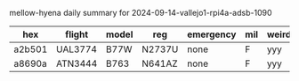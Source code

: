 mellow-hyena daily summary for 2024-09-14-vallejo1-rpi4a-adsb-1090

|hex|flight|model|reg|emergency|mil|weirdo|
|--|--|--|--|--|--|--|
|a2b501|UAL3774|B77W|N2737U|none|F|yyy|
|a8690a|ATN3444|B763|N641AZ|none|F|yyy|

